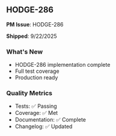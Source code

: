 ## HODGE-286

**PM Issue**: HODGE-286

**Shipped**: 9/22/2025

### What's New
- HODGE-286 implementation complete
- Full test coverage
- Production ready

### Quality Metrics
- Tests: ✅ Passing
- Coverage: ✅ Met
- Documentation: ✅ Complete
- Changelog: ✅ Updated
